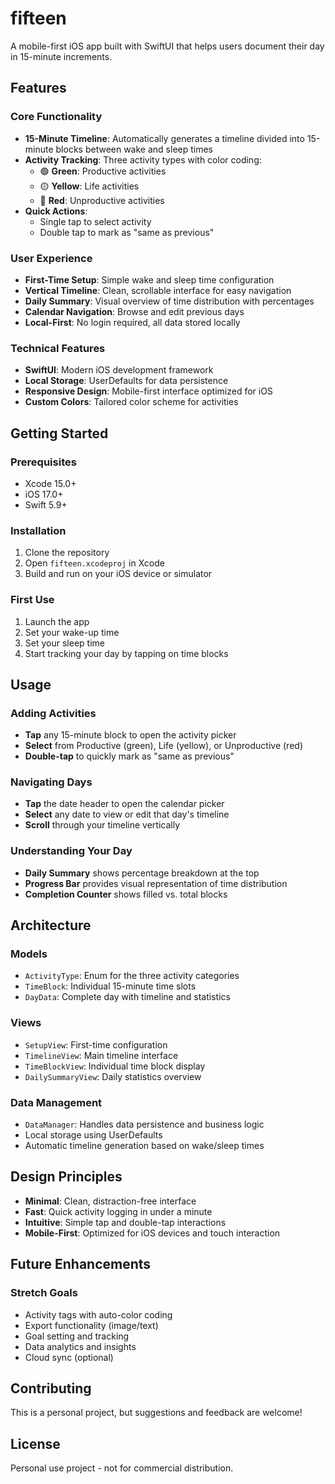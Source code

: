 # fifteen

A mobile-first iOS app built with SwiftUI that helps users document their day in 15-minute increments.

## Features

### Core Functionality
- **15-Minute Timeline**: Automatically generates a timeline divided into 15-minute blocks between wake and sleep times
- **Activity Tracking**: Three activity types with color coding:
  - 🟢 **Green**: Productive activities
  - 🟡 **Yellow**: Life activities  
  - 🔴 **Red**: Unproductive activities
- **Quick Actions**: 
  - Single tap to select activity
  - Double tap to mark as "same as previous"

### User Experience
- **First-Time Setup**: Simple wake and sleep time configuration
- **Vertical Timeline**: Clean, scrollable interface for easy navigation
- **Daily Summary**: Visual overview of time distribution with percentages
- **Calendar Navigation**: Browse and edit previous days
- **Local-First**: No login required, all data stored locally

### Technical Features
- **SwiftUI**: Modern iOS development framework
- **Local Storage**: UserDefaults for data persistence
- **Responsive Design**: Mobile-first interface optimized for iOS
- **Custom Colors**: Tailored color scheme for activities

## Getting Started

### Prerequisites
- Xcode 15.0+
- iOS 17.0+
- Swift 5.9+

### Installation
1. Clone the repository
2. Open `fifteen.xcodeproj` in Xcode
3. Build and run on your iOS device or simulator

### First Use
1. Launch the app
2. Set your wake-up time
3. Set your sleep time
4. Start tracking your day by tapping on time blocks

## Usage

### Adding Activities
- **Tap** any 15-minute block to open the activity picker
- **Select** from Productive (green), Life (yellow), or Unproductive (red)
- **Double-tap** to quickly mark as "same as previous"

### Navigating Days
- **Tap** the date header to open the calendar picker
- **Select** any date to view or edit that day's timeline
- **Scroll** through your timeline vertically

### Understanding Your Day
- **Daily Summary** shows percentage breakdown at the top
- **Progress Bar** provides visual representation of time distribution
- **Completion Counter** shows filled vs. total blocks

## Architecture

### Models
- `ActivityType`: Enum for the three activity categories
- `TimeBlock`: Individual 15-minute time slots
- `DayData`: Complete day with timeline and statistics

### Views
- `SetupView`: First-time configuration
- `TimelineView`: Main timeline interface
- `TimeBlockView`: Individual time block display
- `DailySummaryView`: Daily statistics overview

### Data Management
- `DataManager`: Handles data persistence and business logic
- Local storage using UserDefaults
- Automatic timeline generation based on wake/sleep times

## Design Principles

- **Minimal**: Clean, distraction-free interface
- **Fast**: Quick activity logging in under a minute
- **Intuitive**: Simple tap and double-tap interactions
- **Mobile-First**: Optimized for iOS devices and touch interaction

## Future Enhancements

### Stretch Goals
- Activity tags with auto-color coding
- Export functionality (image/text)
- Goal setting and tracking
- Data analytics and insights
- Cloud sync (optional)

## Contributing

This is a personal project, but suggestions and feedback are welcome!

## License

Personal use project - not for commercial distribution.
